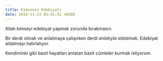 ```yaml
---
title: Kimsenin Edebiyatı
date: 2014-11-23 03:41:51 +0200
---
```


Allah kimseyi edebiyat yapmak zorunda bırakmasın.

Bir derdi olmak ve anlatmaya çalışırken derdi *anlatıyla aldatmak.*
Edebiyat aldatmayı hatırlatıyor.

Kendiminki gibi basit hayatları anlatan basit cümleler kurmak istiyorum.

